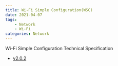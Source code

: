 ```yaml
---
title: Wi-Fi Simple Configuration(WSC)
date: 2021-04-07
tags:
	- Network
	- Wi-Fi
categories: Network
---
```


Wi-Fi Simple Configuration Technical Specification 

<!--more-->


* [v2.0.2](Wi-Fi_Simple_Configuration_Technical_v2-0-2.pdf)
